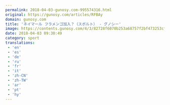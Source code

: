 ```yaml
---
permalink: 2018-04-03-gunosy.com-995574316.html
original: https://gunosy.com/articles/RFBAy
domain: gunosy.com
title: 'ネイマール フラメンゴ加入？（スポルト） - グノシー'
image: https://contents.gunosy.com/4/3/82728f6070b253a68757f2bf473253cf_content.jpg
date: 2018-04-03 09:30:49
category: sport
translations: 
 - 'en'
 - 'es'
 - 'de'
 - 'ru'
 - 'fr'
 - 'it'
 - 'zh-CN'
 - 'zh-TW'
 - 'ar'
 - 'pt'
 - 'hy'
---
```


